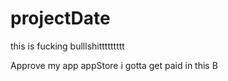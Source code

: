 # projectDate
this is fucking bulllshittttttttt   

Approve my app appStore i gotta get paid in this B
